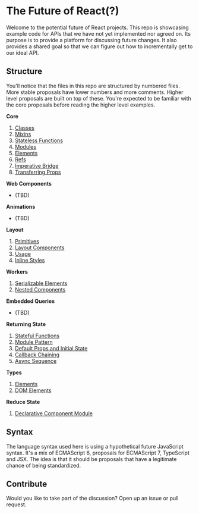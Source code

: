 The Future of React(?)
======================

Welcome to the potential future of React projects. This repo is showcasing
example code for APIs that we have not yet implemented nor agreed on.
Its purpose is to provide a platform for discussing future changes. It also
provides a shared goal so that we can figure out how to incrementally get to our
ideal API.

Structure
---------

You'll notice that the files in this repo are structured by numbered files. More
stable proposals have lower numbers and more comments. Higher level proposals
are built on top of these. You're expected to be familiar with the core
proposals before reading the higher level examples.

__Core__
  1. [Classes](01%20-%20Core/01%20-%20Classes.js)
  2. [Mixins](01%20-%20Core/02%20-%20Mixins.js)
  3. [Stateless Functions](01%20-%20Core/03%20-%20Stateless%20Functions.js)
  4. [Modules](01%20-%20Core/04%20-%20Modules.js)
  5. [Elements](01%20-%20Core/05%20-%20Elements.js)
  6. [Refs](01%20-%20Core/06%20-%20Refs.js)
  7. [Imperative Bridge](01%20-%20Core/07%20-%20Imperative%20Bridge.js)
  8. [Transferring Props](01%20-%20Core/08%20-%20Transferring%20Props.js)

__Web Components__
  - (TBD)

__Animations__
  - (TBD)

__Layout__
  1. [Primitives](04%20-%20Layout/01%20-%20Primitives.js)
  2. [Layout Components](04%20-%20Layout/02%20-%20Layout%20Components.js)
  3. [Usage](04%20-%20Layout/03%20-%20Usage.js)
  4. [Inline Styles](04%20-%20Layout/04%20-%20Inline%20Styles.md)

__Workers__
  1. [Serializable Elements](05%20-%20Workers/01%20-%20Serializable%20Elements.js)
  2. [Nested Components](05%20-%20Workers/02%20-%20Nested%20Components.js)

__Embedded Queries__
 - (TBD)

__Returning State__
  1. [Stateful Functions](07%20-%20Returning%20State/01%20-%20Stateful%20Functions.js)
  2. [Module Pattern](07%20-%20Returning%20State/02%20-%20Module%20Pattern.js)
  3. [Default Props and Initial State](07%20-%20Returning%20State/03%20-%20Default%20Props%20and%20Initial%20State.js)
  4. [Callback Chaining](07%20-%20Returning%20State/04%20-%20Callback%20Chaining.js)
  5. [Async Sequence](07%20-%20Returning%20State/05%20-%20Async%20Sequence.js)

__Types__
  1. [Elements](08%20-%20Types/01%20-%20Elements.js)
  2. [DOM Elements](08%20-%20Types/02%20-%20DOM%20Elements.js)
  
__Reduce State__
  1. [Declarative Component Module](09%20-%20Reduce%20State/01%20-%20Declarative%20Component%20Module.js)

Syntax
------

The language syntax used here is using a hypothetical future JavaScript syntax.
It's a mix of ECMAScript 6, proposals for ECMAScript 7, TypeScript and JSX. The
idea is that it should be proposals that have a legitimate chance of being
standardized.

Contribute
----------

Would you like to take part of the discussion? Open up an issue or pull request.
